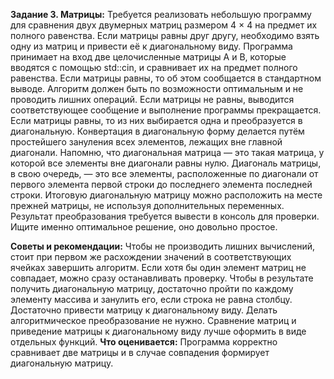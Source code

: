 **Задание 3. Матрицы:**
Требуется реализовать небольшую программу для сравнения двух двумерных матриц размером 4 × 4
на предмет их полного равенства. Если матрицы равны друг другу, необходимо взять одну из матриц
и привести её к диагональному виду. Программа принимает на вход две целочисленные матрицы A и B,
которые вводятся с помощью std::cin, и сравнивает их на предмет полного равенства. Если матрицы
равны, то об этом сообщается в стандартном выводе. Алгоритм должен быть по возможности оптимальным
и не проводить лишних операций. Если матрицы не равны, выводится соответствующее сообщение и
выполнение программы прекращается. Если матрицы равны, то из них выбирается одна и преобразуется
в диагональную. Конвертация в диагональную форму делается путём простейшего зануления всех
элементов, лежащих вне главной диагонали. Напомню, что диагональная матрица — это такая матрица,
у которой все элементы вне диагонали равны нулю. Диагональ матрицы, в свою очередь, — это все
элементы, расположенные по диагонали от первого элемента первой строки до последнего элемента
последней строки. Итоговую диагональную матрицу можно расположить на месте прежней матрицы,
не используя дополнительных переменных. Результат преобразования требуется вывести в консоль
для проверки. Ищите именно оптимальное решение, оно довольно простое.

**Советы и рекомендации:**
Чтобы не производить лишних вычислений, стоит при первом же расхождении значений в соответствующих
ячейках завершить алгоритм.
Если хотя бы один элемент матриц не совпадает, можно сразу останавливать проверку.
Чтобы в результате получить диагональную матрицу, достаточно пройти по каждому элементу массива
и занулить его, если строка не равна столбцу.
Достаточно привести матрицу к диагональному виду. Делать алгоритмическое преобразование не нужно.
Сравнение матриц и приведение матрицы к диагональному виду лучше оформить в виде отдельных функций.
**Что оценивается:**
Программа корректно сравнивает две матрицы и в случае совпадения формирует диагональную матрицу.